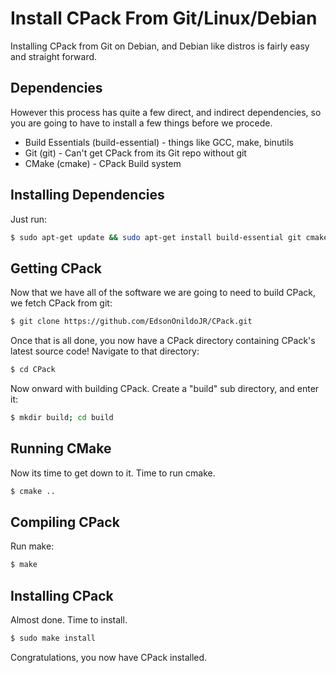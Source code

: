 # Install CPack From Git/Linux/Debian

Installing CPack from Git on Debian, and Debian like distros is fairly easy and straight forward.

## Dependencies

However this process has quite a few direct, and indirect dependencies, so you are going to have to install a few things before we procede.

* Build Essentials (build-essential) - things like GCC, make, binutils
* Git (git) - Can't get CPack from its Git repo without git
* CMake (cmake) - CPack Build system

## Installing Dependencies

Just run:
```sh
$ sudo apt-get update && sudo apt-get install build-essential git cmake
```

## Getting CPack

Now that we have all of the software we are going to need to build CPack, we fetch CPack from git:

```sh
$ git clone https://github.com/EdsonOnildoJR/CPack.git
```

Once that is all done, you now have a CPack directory containing CPack's latest source code! Navigate to that directory:

```sh
$ cd CPack
```

Now onward with building CPack. Create a "build" sub directory, and enter it:

```sh
$ mkdir build; cd build
```

## Running CMake

Now its time to get down to it. Time to run cmake.

```sh
$ cmake ..
```

## Compiling CPack

Run make:

```sh
$ make
```

## Installing CPack

Almost done. Time to install.

```sh
$ sudo make install
```

Congratulations, you now have CPack installed.